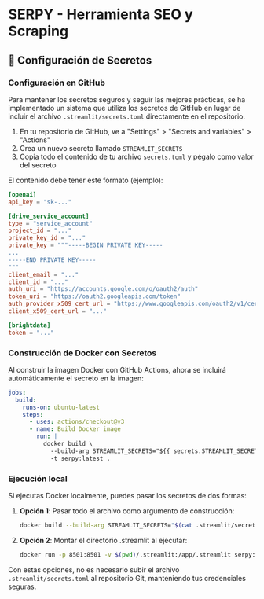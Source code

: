 # SERPY - Herramienta SEO y Scraping

## 🔐 Configuración de Secretos

### Configuración en GitHub

Para mantener los secretos seguros y seguir las mejores prácticas, se ha implementado un sistema que utiliza los secretos de GitHub en lugar de incluir el archivo `.streamlit/secrets.toml` directamente en el repositorio.

1. En tu repositorio de GitHub, ve a "Settings" > "Secrets and variables" > "Actions"
2. Crea un nuevo secreto llamado `STREAMLIT_SECRETS` 
3. Copia todo el contenido de tu archivo `secrets.toml` y pégalo como valor del secreto

El contenido debe tener este formato (ejemplo):

```toml
[openai]
api_key = "sk-..."

[drive_service_account]
type = "service_account"
project_id = "..."
private_key_id = "..."
private_key = """-----BEGIN PRIVATE KEY-----
...
-----END PRIVATE KEY-----
"""
client_email = "..."
client_id = "..."
auth_uri = "https://accounts.google.com/o/oauth2/auth"
token_uri = "https://oauth2.googleapis.com/token"
auth_provider_x509_cert_url = "https://www.googleapis.com/oauth2/v1/certs"
client_x509_cert_url = "..."

[brightdata]
token = "..."
```

### Construcción de Docker con Secretos

Al construir la imagen Docker con GitHub Actions, ahora se incluirá automáticamente el secreto en la imagen:

```yaml
jobs:
  build:
    runs-on: ubuntu-latest
    steps:
      - uses: actions/checkout@v3
      - name: Build Docker image
        run: |
          docker build \
            --build-arg STREAMLIT_SECRETS="${{ secrets.STREAMLIT_SECRETS }}" \
            -t serpy:latest .
```

### Ejecución local

Si ejecutas Docker localmente, puedes pasar los secretos de dos formas:

1. **Opción 1**: Pasar todo el archivo como argumento de construcción:
   ```bash
   docker build --build-arg STREAMLIT_SECRETS="$(cat .streamlit/secrets.toml)" -t serpy:latest .
   ```

2. **Opción 2**: Montar el directorio .streamlit al ejecutar:
   ```bash
   docker run -p 8501:8501 -v $(pwd)/.streamlit:/app/.streamlit serpy:latest
   ```

Con estas opciones, no es necesario subir el archivo `.streamlit/secrets.toml` al repositorio Git, manteniendo tus credenciales seguras.